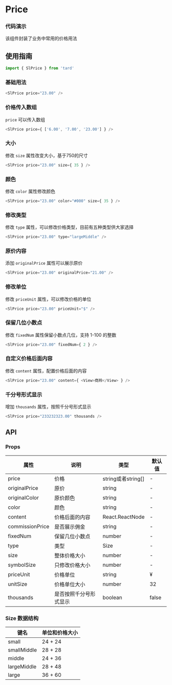# Price
### 代码演示
该组件封装了业务中常用的价格用法

## 使用指南
```js
import { SlPrice } from 'tard'
```

### 基础用法
```js
<SlPrice price="23.00" />
```
### 价格传入数组
`price` 可以传入数组
```js
<SlPrice price={ ['6.00', '7.00', '23.00'] } />
```

### 大小
修改 `size` 属性改变大小，基于750的尺寸
```js
<SlPrice price="23.00" size={ 35 } />
```

### 颜色
修改 `color` 属性修改颜色
```js
<SlPrice price="23.00" color="#000" size={ 35 } />
```

### 修改类型
修改 `type` 属性，可以修改价格类型，目前有五种类型供大家选择
```js
<SlPrice price="23.00" type="largeMiddle" />
```

### 原价内容
添加 `originalPrice` 属性可以展示原价
```js
<SlPrice price="23.00" originalPrice="21.00" />
```

### 修改单位
修改 `priceUnit` 属性，可以修改价格的单位
```js
<SlPrice price="23.00" priceUnit="$" />
```

### 保留几位小数点
修改 `fixedNum` 属性保留小数点几位，支持 1-100 的整数
```js
<SlPrice price="23.00" fixedNum={ 2 } />
```

### 自定义价格后面内容
修改 `content` 属性，配置价格后面的内容
```js
<SlPrice price="23.00" content={ <View>商羚</View> } />
```
### 千分号形式显示
增加 `thousands` 属性，按照千分号形式显示
```js
<SlPrice price="233232323.00" thousands />
```

## API
### Props
|  属性   | 说明  | 类型 | 默认值 |
|  ----  | ----  | ---- | ---- |
| price | 价格 | string或者string[] | - |
| originalPrice | 原价 | string | - |
| originalColor | 原价颜色 | string | - |
| color | 颜色 | string | - |
| content | 价格后面的内容 | React.ReactNode | - |
| commissionPrice | 是否展示佣金 | string | - |
| fixedNum | 保留几位小数点 | number | - |
| type | 类型 | Size | - |
| size | 整体价格大小 | number | - |
| symbolSize | 只修改价格大小 | number | - |
| priceUnit | 价格单位 | string | ¥ |
| unitSize | 价格单位大小 | number | 32 |
| thousands | 是否按照千分号形式显示 | boolean | false |

### Size 数据结构
|  键名   | 单位和价格大小  |
|  ----  | ----  |
| small | 24 + 24 |
| smallMiddle | 28 + 28 |
| middle | 24 + 36 |
| largeMiddle | 28 + 48 |
| large | 36 + 60 |
